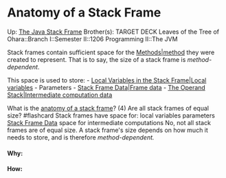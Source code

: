 # Anatomy of a Stack Frame

Up: [The Java Stack Frame](the_java_stack_frame)
Brother(s):
TARGET DECK
Leaves of the Tree of Ohara::Branch I::Semester II::1206 Programming II::The JVM

Stack frames contain sufficient space for the [Methods|method](methods|method) they were created to represent. That is to say, the size of a stack frame is *method-dependent*.

This space is used to store:
	- [Local Variables in the Stack Frame|Local variables](local_variables_in_the_stack_frame|local_variables)
	- Parameters
	- [Stack Frame Data|Frame data](stack_frame_data|frame_data)
	- [The Operand Stack|Intermediate computation data](the_operand_stack|intermediate_computation_data)

What is the [anatomy of a stack frame](anatomy_of_a_stack_frame)? (4) Are all stack frames of equal size? #flashcard 
Stack frames have space for:
local variables
parameters
[Stack Frame Data](stack_frame_data)
space for intermediate computations
No, not all stack frames are of equal size. A stack frame's size depends on how much it needs to store, and is therefore *method-dependent.*
<!--ID: 1716281494714-->




































#### Why:
#### How:









